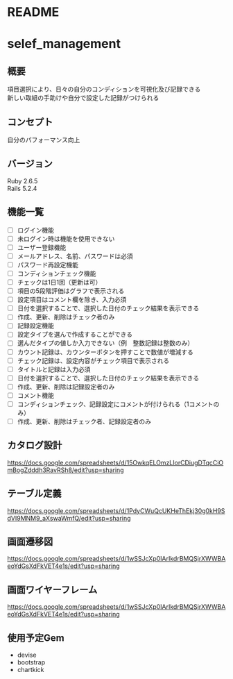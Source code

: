 # README  
# selef_management  
## 概要  
項目選択により、日々の自分のコンディションを可視化及び記録できる  
新しい取組の手助けや自分で設定した記録がつけられる  
## コンセプト  
自分のパフォーマンス向上  
  
## バージョン  
Ruby 2.6.5  
Rails 5.2.4  
  
## 機能一覧  
- [ ] ログイン機能  
 - [ ] 未ログイン時は機能を使用できない  
- [ ] ユーザー登録機能  
 - [ ] メールアドレス、名前、パスワードは必須  
 - [ ] パスワード再設定機能  
- [ ] コンディションチェック機能  
 - [ ] チェックは1日1回（更新は可）  
 - [ ] 項目の5段階評価はグラフで表示される  
 - [ ] 設定項目はコメント欄を除き、入力必須  
 - [ ] 日付を選択することで、選択した日付のチェック結果を表示できる  
 - [ ] 作成、更新、削除はチェック者のみ
- [ ] 記録設定機能  
 - [ ] 設定タイプを選んで作成することができる  
 - [ ] 選んだタイプの値しか入力できない（例　整数記録は整数のみ）  
 - [ ] カウント記録は、カウンターボタンを押すことで数値が増減する  
 - [ ] チェック記録は、設定内容がチェック項目で表示される  
 - [ ] タイトルと記録は入力必須  
 - [ ] 日付を選択することで、選択した日付のチェック結果を表示できる  
 - [ ] 作成、更新、削除は記録設定者のみ  
- [ ] コメント機能  
 - [ ] コンディションチェック、記録設定にコメントが付けられる（1コメントのみ）  
 - [ ] 作成、更新、削除はチェック者、記録設定者のみ  
  
## カタログ設計  
https://docs.google.com/spreadsheets/d/15OwkqELOmzLIorCDiugDTqcCiOmBogZdddh3RavRSh8/edit?usp=sharing  
  
## テーブル定義  
https://docs.google.com/spreadsheets/d/1PdyCWuQcUKHeThEkj30g0kH9SdVI9MNM9_aXswaWmfQ/edit?usp=sharing  
  
## 画面遷移図  
https://docs.google.com/spreadsheets/d/1wSSJcXp0IArIkdrBMQSjrXWWBAeoYdGsXdFkVET4e1s/edit?usp=sharing  
  
## 画面ワイヤーフレーム  
https://docs.google.com/spreadsheets/d/1wSSJcXp0IArIkdrBMQSjrXWWBAeoYdGsXdFkVET4e1s/edit?usp=sharing  
  
## 使用予定Gem  
- devise  
- bootstrap  
- chartkick  
 
